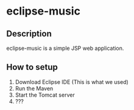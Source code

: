 # eclipse-music
## Description
eclipse-music is a simple JSP web application.

## How to setup
1) Download Eclipse IDE (This is what we used)
2) Run the Maven
3) Start the Tomcat server
4) ???